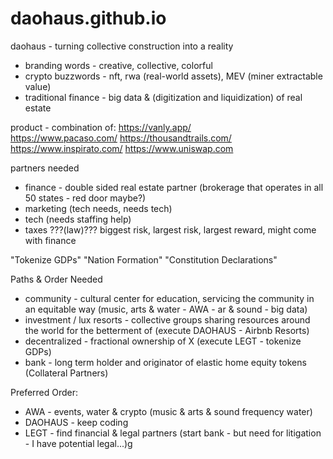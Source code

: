 # daohaus.github.io
daohaus - turning collective construction into a reality
 - branding words - creative, collective, colorful
 - crypto buzzwords - nft, rwa (real-world assets), MEV (miner extractable value)
 - traditional finance - big data & (digitization and liquidization) of real estate

product - combination of:
https://vanly.app/  
https://www.pacaso.com/
https://thousandtrails.com/
https://www.inspirato.com/
https://www.uniswap.com


partners needed 
  - finance - double sided real estate partner 
    (brokerage that operates in all 50 states - red door maybe?)
  - marketing (tech needs, needs tech)
  - tech (needs staffing help)
  - taxes ???(law)??? biggest risk, largest risk, largest reward, might come with finance

"Tokenize GDPs"
"Nation Formation"
"Constitution Declarations"


Paths & Order Needed
  - community - cultural center for education, servicing the community in an equitable way (music, arts & water - AWA - ar & sound - big data)
  - investment / lux resorts - collective groups sharing resources around the world for the betterment of (execute DAOHAUS - Airbnb Resorts)
  - decentralized - fractional ownership of X (execute LEGT - tokenize GDPs)
  - bank - long term holder and originator of elastic home equity tokens (Collateral Partners)

Preferred Order:
 - AWA - events, water & crypto (music & arts & sound frequency water)
 - DAOHAUS - keep coding
 - LEGT - find financial & legal partners (start bank - but need for litigation - I have potential legal...)g